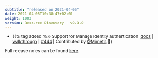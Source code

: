```yaml
---
subtitle: "released on 2021-04-05"
date: 2021-04-05T10:38:47+02:00
weight: 1003
version: Resource Discovery - v0.3.0
---
```


- {{% tag added %}} Support for Manage Identity authentication ([docs](https://docs.promitor.io/configuration/v2.x/azure-authentication#supported-authentication-mechanisms)
 | [walkthrough](https://docs.promitor.io/walkthrough/use-promitor-with-managed-identity) | [#444](https://github.com/tomkerkhove/promitor/issues/444)
 | Contributed by [@Mimetis](https://github.com/Mimetis) 🎉)

Full release notes can be found [here](https://github.com/tomkerkhove/promitor/releases/tag/ResourceDiscovery-v0.3.0).
